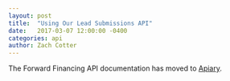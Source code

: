 ```yaml
---
layout: post
title:  "Using Our Lead Submissions API"
date:   2017-03-07 12:00:00 -0400
categories: api
author: Zach Cotter
---
```


The Forward Financing API documentation has moved to [Apiary](https://forwardfinancingapi.docs.apiary.io/#).
